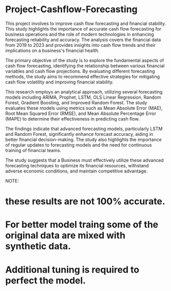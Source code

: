 # Project-Cashflow-Forecasting

 This project involves to improve cash flow forecasting and financial stability. This study highlights the importance of accurate cash flow forecasting for business operations and the role of modern technologies in enhancing forecasting reliability and accuracy. The analysis covers the financial data from 2019 to 2023 and provides insights into cash flow trends and their implications on a business's financial health. 

The primary objective of the study is to explore the fundamental aspects of cash flow forecasting, identifying the relationship between various financial variables and cash flow projections. By evaluating different forecasting methods, the study aims to recommend effective strategies for mitigating cash flow volatility and improving financial stability. 

This research employs an analytical approach, utilizing several forecasting models including ARIMA, Prophet, LSTM, OLS Linear Regression, Random Forest, Gradient Boosting, and Improved Random Forest. The study evaluates these models using metrics such as Mean Absolute Error (MAE), Root Mean Squared Error (RMSE), and Mean Absolute Percentage Error (MAPE) to determine their effectiveness in predicting cash flow. 

The findings indicate that advanced forecasting models, particularly LSTM and Random Forest, significantly enhance forecast accuracy, aiding in better financial decision-making. The study also highlights the importance of regular updates to forecasting models and the need for continuous training of financial teams. 

The study suggests that a Business must effectively utilize these advanced forecasting techniques to optimize its financial resources, withstand adverse economic conditions, and maintain competitive advantage. 

NOTE:
# these results are not 100% accurate.
# For better model traing some of the original data are mixed with synthetic data.
# Additional tuning is required to perfect the model.
